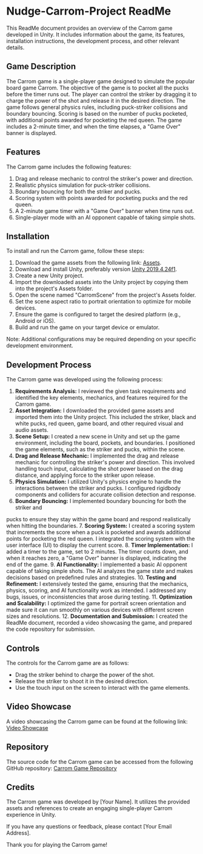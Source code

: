 # Nudge-Carrom-Project ReadMe

This ReadMe document provides an overview of the Carrom game developed in Unity. It includes information about the game, its features, installation instructions, the development process, and other relevant details.

## Game Description

The Carrom game is a single-player game designed to simulate the popular board game Carrom. The objective of the game is to pocket all the pucks before the timer runs out. The player can control the striker by dragging it to charge the power of the shot and release it in the desired direction. The game follows general physics rules, including puck-striker collisions and boundary bouncing. Scoring is based on the number of pucks pocketed, with additional points awarded for pocketing the red queen. The game includes a 2-minute timer, and when the time elapses, a "Game Over" banner is displayed.

## Features

The Carrom game includes the following features:

1. Drag and release mechanic to control the striker's power and direction.
2. Realistic physics simulation for puck-striker collisions.
3. Boundary bouncing for both the striker and pucks.
4. Scoring system with points awarded for pocketing pucks and the red queen.
5. A 2-minute game timer with a "Game Over" banner when time runs out.
6. Single-player mode with an AI opponent capable of taking simple shots.

## Installation

To install and run the Carrom game, follow these steps:

1. Download the game assets from the following link: [Assets](https://drive.google.com/drive/folders/1IrjWe2swTRSlMy4zucnxs1S5XqMKnFK2?usp=share_link).
2. Download and install Unity, preferably version [Unity 2019.4.24f1](https://unity3d.com/unity/whats-new/2019.4.24).
3. Create a new Unity project.
4. Import the downloaded assets into the Unity project by copying them into the project's Assets folder.
5. Open the scene named "CarromScene" from the project's Assets folder.
6. Set the scene aspect ratio to portrait orientation to optimize for mobile devices.
7. Ensure the game is configured to target the desired platform (e.g., Android or iOS).
8. Build and run the game on your target device or emulator.

Note: Additional configurations may be required depending on your specific development environment.

## Development Process

The Carrom game was developed using the following process:

1. **Requirements Analysis:** I reviewed the given task requirements and identified the key elements, mechanics, and features required for the Carrom game.
2. **Asset Integration:** I downloaded the provided game assets and imported them into the Unity project. This included the striker, black and white pucks, red queen, game board, and other required visual and audio assets.
3. **Scene Setup:** I created a new scene in Unity and set up the game environment, including the board, pockets, and boundaries. I positioned the game elements, such as the striker and pucks, within the scene.
4. **Drag and Release Mechanic:** I implemented the drag and release mechanic for controlling the striker's power and direction. This involved handling touch input, calculating the shot power based on the drag distance, and applying force to the striker upon release.
5. **Physics Simulation:** I utilized Unity's physics engine to handle the interactions between the striker and pucks. I configured rigidbody components and colliders for accurate collision detection and response.
6. **Boundary Bouncing:** I implemented boundary bouncing for both the striker and

 pucks to ensure they stay within the game board and respond realistically when hitting the boundaries.
7. **Scoring System:** I created a scoring system that increments the score when a puck is pocketed and awards additional points for pocketing the red queen. I integrated the scoring system with the user interface (UI) to display the current score.
8. **Timer Implementation:** I added a timer to the game, set to 2 minutes. The timer counts down, and when it reaches zero, a "Game Over" banner is displayed, indicating the end of the game.
9. **AI Functionality:** I implemented a basic AI opponent capable of taking simple shots. The AI analyzes the game state and makes decisions based on predefined rules and strategies.
10. **Testing and Refinement:** I extensively tested the game, ensuring that the mechanics, physics, scoring, and AI functionality work as intended. I addressed any bugs, issues, or inconsistencies that arose during testing.
11. **Optimization and Scalability:** I optimized the game for portrait screen orientation and made sure it can run smoothly on various devices with different screen sizes and resolutions.
12. **Documentation and Submission:** I created the ReadMe document, recorded a video showcasing the game, and prepared the code repository for submission.

## Controls

The controls for the Carrom game are as follows:

- Drag the striker behind to charge the power of the shot.
- Release the striker to shoot it in the desired direction.
- Use the touch input on the screen to interact with the game elements.

## Video Showcase

A video showcasing the Carrom game can be found at the following link: [Video Showcase](insert_video_link_here)

## Repository

The source code for the Carrom game can be accessed from the following GitHub repository: [Carrom Game Repository](insert_github_repository_link_here)

## Credits

The Carrom game was developed by [Your Name]. It utilizes the provided assets and references to create an engaging single-player Carrom experience in Unity.

If you have any questions or feedback, please contact [Your Email Address].

Thank you for playing the Carrom game!